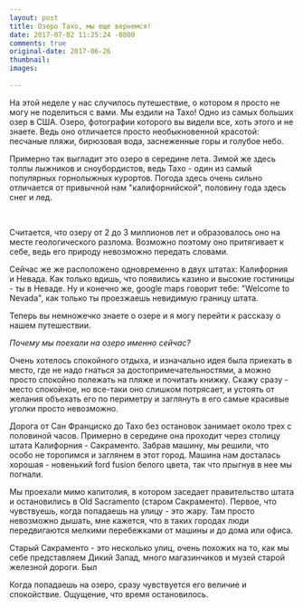 ```yaml
---
layout: post
title: Озеро Тахо, мы еще вернемся!
date: 2017-07-02 11:25:24 -0800
comments: true
original-date: 2017-06-26
thumbnail: 
images:
 
---
```


На этой неделе у нас случилось путешествие, о котором я просто не могу не поделиться с вами. Мы ездили на Тахо! Одно из самых больших озер в США. Озеро, фотографии которого вы видели все, хоть этого и не знаете. Ведь оно отличается просто необыкновенной красотой: песчаные пляжи, бирюзовая вода, заснеженные горы и голубое небо.

Примерно так выгладит это озеро в середине лета. Зимой же здесь толпы лыжников и сноубордистов, ведь Тахо - один из самый популярных горнолыжных курортов. Погода здесь очень сильно отличается от привычной нам "калифорнийской", половину года здесь снег и лед. 
<!--separate--> 
 
Считается, что озеру от 2 до 3 миллионов лет и образовалось оно на месте геологического разлома. Возможно поэтому оно притягивает к себе, ведь его природу невозможно передать словами. 

 Сейчас же же расположено одновременно в двух штатах: Калифорния и Невада. Как только вдишь, что появились казино и высокие гостиницы - ты в Неваде. Ну и конечно же, google maps говорит тебе: "Welcome to Nevada", как только ты проезжаешь невидимую границу штата. 

 Теперь вы немножечко знаете о озере и я могу перейти к рассказу о нашем путешествии. 

 *Почему мы поехали на озеро именно сейчас?* 

Очень хотелось спокойного отдыха, и  изначально идея была приехать в место, где не надо гнаться за достопримечательностями, а можно просто спокойно полежать на пляже и почитать книжку. Скажу сразу - место спокойное, но все-таки оно слишком потрясает, и устоять от желания объехать его по периметру и заглянуть в его самые красивые уголки просто невозможно. 


Дорога от Сан Франциско до Тахо без остановок занимает около трех с половиной часов. Примерно в середине она проходит через столицу штата Калифорния - Сакраменто. Забрав машину, мы решили, что особо не торопимся и заглянем в этот город. 
Машина нам досталась хорошая - новенький ford fusion белого цвета, так что прыгнув в нее мы погнали.

Мы проехали мимо капитолия, в котором заседает правительство штата и остановились в Old Sacramento (старом Сакраменто). Первое, что чувствуешь, когда попадаешь на улицу - это жару. Там просто невозможно дышать, мне кажется, что в таких городах люди передвигаются мелкими перебежками от машины и до дома или офиса. 

Старый Сакраменто - это несколько улиц, очень похожих на то, как мы себе представляем Дикий Запад, много магазинчиков и музей старой железной дороги. Был


 Когда попадаешь на озеро, сразу чувствуется его величие и спокойствие. Ощущение, что время остановилось.
